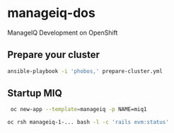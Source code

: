 # manageiq-dos
ManageIQ Development on OpenShift

## Prepare your cluster

```bash
ansible-playbook -i 'phobos,' prepare-cluster.yml
```

## Startup MIQ

```bash
 oc new-app --template=manageiq -p NAME=miq1
 ```

```bash
oc rsh manageiq-1-... bash -l -c 'rails evm:status'
```
